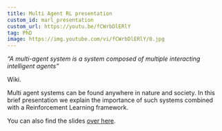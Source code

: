 ```yaml
---
title: Multi Agent RL presentation
custom_id: marl_presentation
custom_url: https://youtu.be/fCWrbDlERlY
tag: PhD
image: https://img.youtube.com/vi/fCWrbDlERlY/0.jpg
---
```


*“A multi-agent system is a system composed of multiple interacting intelligent agents”* 

Wiki.


Multi agent systems can be found anywhere in nature and society. In this brief presentation we explain the importance of such systems combined with a Reinforcement Learning framework.

You can also find the slides [over here](https://docs.google.com/presentation/d/1kSkl8q1Z0Z8PLLq4t93ViAmN30JkjaSZbuKOcg-QO9g/edit?usp=sharing).